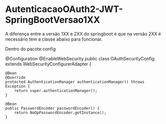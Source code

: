# AutenticacaoOAuth2-JWT-SpringBootVersao1XX

A diferença entre a versão 1XX e 2XX do springboot é que na versão 2XX é necessário tem a classe abaixo para funcionar.

Dentro do pacote config

@Configuration
@EnableWebSecurity
public class OAuthSecurityConfig extends WebSecurityConfigurerAdapter {

	@Bean
	@Override
	protected AuthenticationManager authenticationManager() throws Exception {
		return super.authenticationManager();
	}

	@Bean
	public PasswordEncoder passwordEncoder() {
		return NoOpPasswordEncoder.getInstance();
	}


